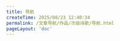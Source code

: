 ```yaml
---
title: 导航
createTime: 2025/08/23 12:40:34
permalink: /文章导航/作品/次级诗歌/导航.html
pageLayout: 'doc'
---
```

